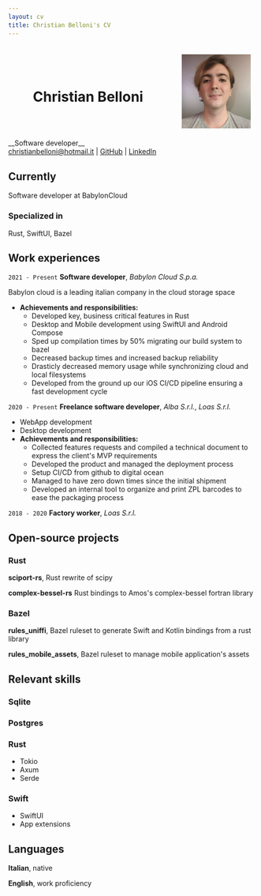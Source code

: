 ```yaml
---
layout: cv
title: Christian Belloni's CV
---
```

<div style="display: flex; justify-content: space-between; align-items:center; padding: 50px;">
    <h1>Christian Belloni</h1>
    <img src="media/CV_Image.jpg" style="position: absolute; height: 150px; right: 25%"/>
</div>
__Software developer__
<div id="webaddress">
<a href="mailto:christianbelloni@hotmail.it">christianbelloni@hotmail.it</a>
| <a href="https://github.com/ChristianBelloni">GitHub</a>
| <a href="https://www.linkedin.com/in/christian-belloni-8b0406145/">LinkedIn</a>
</div>


## Currently

Software developer at BabylonCloud

### Specialized in

Rust, SwiftUI, Bazel


## Work experiences

`2021 - Present`
__Software developer__, *Babylon Cloud S.p.a.*

Babylon cloud is a leading italian company in the cloud storage space

- __Achievements and responsibilities:__
    - Developed key, business critical features in Rust
    - Desktop and Mobile development using SwiftUI and Android Compose
    - Sped up compilation times by 50% migrating our build system to bazel
    - Decreased backup times and increased backup reliability
    - Drasticly decreased memory usage while synchronizing cloud and local filesystems
    - Developed from the ground up our iOS CI/CD pipeline ensuring a fast development cycle


 

`2020 - Present`
__Freelance software developer__, *Alba S.r.l.*, *Loas S.r.l.*
 - WebApp development
 - Desktop development
- __Achievements and responsibilities:__
    - Collected features requests and compiled a technical document to express the client's MVP requirements
    - Developed the product and managed the deployment process
    - Setup CI/CD from github to digital ocean
    - Managed to have zero down times since the initial shipment
    - Developed an internal tool to organize and print ZPL barcodes to ease the packaging process

`2018 - 2020`
__Factory worker__, *Loas S.r.l.*


## Open-source projects

### Rust

__sciport-rs__, Rust rewrite of scipy

__complex-bessel-rs__ Rust bindings to Amos's complex-bessel fortran library

### Bazel

__rules_uniffi__, Bazel ruleset to generate Swift and Kotlin bindings from a rust library

__rules_mobile_assets__, Bazel ruleset to manage mobile application's assets


## Relevant skills

### Sqlite

### Postgres

### Rust
 - Tokio
 - Axum
 - Serde

### Swift
 - SwiftUI
 - App extensions

## Languages

__Italian__, native

__English__, work proficiency

<!-- ### Footer

Last updated: May 2013 -->


